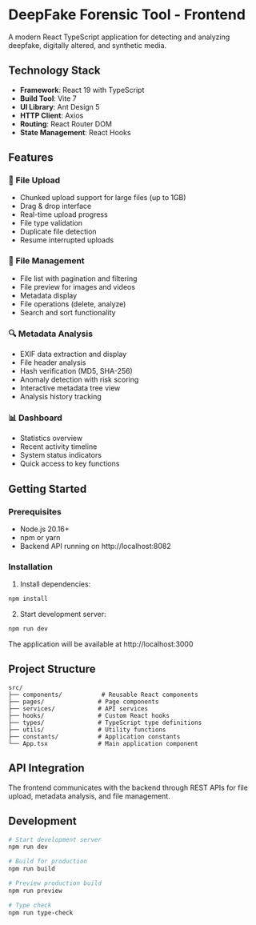 # DeepFake Forensic Tool - Frontend

A modern React TypeScript application for detecting and analyzing deepfake, digitally altered, and synthetic media.

## Technology Stack

- **Framework**: React 19 with TypeScript
- **Build Tool**: Vite 7
- **UI Library**: Ant Design 5
- **HTTP Client**: Axios
- **Routing**: React Router DOM
- **State Management**: React Hooks

## Features

### 🔄 File Upload
- Chunked upload support for large files (up to 1GB)
- Drag & drop interface
- Real-time upload progress
- File type validation
- Duplicate file detection
- Resume interrupted uploads

### 📁 File Management
- File list with pagination and filtering
- File preview for images and videos
- Metadata display
- File operations (delete, analyze)
- Search and sort functionality

### 🔍 Metadata Analysis
- EXIF data extraction and display
- File header analysis
- Hash verification (MD5, SHA-256)
- Anomaly detection with risk scoring
- Interactive metadata tree view
- Analysis history tracking

### 📊 Dashboard
- Statistics overview
- Recent activity timeline
- System status indicators
- Quick access to key functions

## Getting Started

### Prerequisites

- Node.js 20.16+ 
- npm or yarn
- Backend API running on http://localhost:8082

### Installation

1. Install dependencies:
```bash
npm install
```

2. Start development server:
```bash
npm run dev
```

The application will be available at http://localhost:3000

## Project Structure

```
src/
├── components/           # Reusable React components
├── pages/               # Page components
├── services/            # API services
├── hooks/               # Custom React hooks
├── types/               # TypeScript type definitions
├── utils/               # Utility functions
├── constants/           # Application constants
└── App.tsx              # Main application component
```

## API Integration

The frontend communicates with the backend through REST APIs for file upload, metadata analysis, and file management.

## Development

```bash
# Start development server
npm run dev

# Build for production
npm run build

# Preview production build
npm run preview

# Type check
npm run type-check
```
